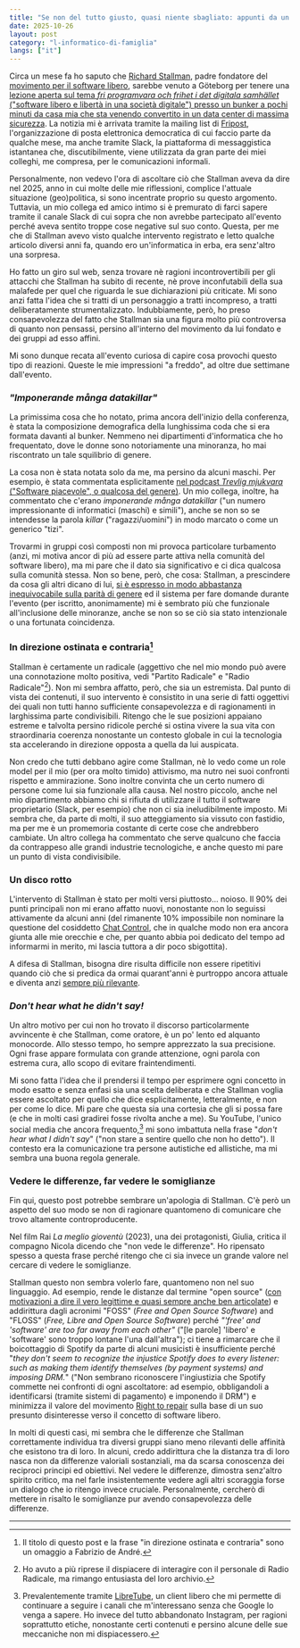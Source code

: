 ```yaml
---
title: "Se non del tutto giusto, quasi niente sbagliato: appunti da un incontro con Richard Stallman"
date: 2025-10-26
layout: post
category: "l-informatico-di-famiglia"
langs: ["it"] 
---
```


Circa un mese fa ho saputo che [Richard Stallman](https://stallman.org/), padre fondatore del [movimento per il software libero](https://www.gnu.org/philosophy/free-software-intro.html), sarebbe venuto a Göteborg per tenere una [lezione aperta sul tema _fri programvara och frihet i det digitala samhället_ ("software libero e libertà in una società digitale") presso un bunker a pochi minuti da casa mia che sta venendo convertito in un data center di massima sicurezza](https://bahnhof.se/2025/09/30/freedom-in-bahnhof-bunker-och-richard-stallman/).
La notizia mi è arrivata tramite la mailing list di [Fripost](https://fripost.org/), l'organizzazione di posta elettronica democratica di cui faccio parte da qualche mese, ma anche tramite Slack, la piattaforma di messaggistica istantanea che, discutibilmente, viene utilizzata da gran parte dei miei colleghi, me compresa, per le comunicazioni informali. 

Personalmente, non vedevo l'ora di ascoltare ciò che Stallman aveva da dire nel 2025, anno in cui molte delle mie riflessioni, complice l'attuale situazione (geo)politica, si sono incentrate proprio su questo argomento.
Tuttavia, un mio collega ed amico intimo si è premurato di farci sapere tramite il canale Slack di cui sopra che non avrebbe partecipato all'evento perché aveva sentito troppe cose negative sul suo conto.
Questa, per me che di Stallman avevo visto qualche intervento registrato e letto qualche articolo diversi anni fa, quando ero un'informatica in erba, era senz'altro una sorpresa.

Ho fatto un giro sul web, senza trovare nè ragioni incontrovertibili per gli attacchi che Stallman ha subito di recente, nè prove inconfutabili della sua malafede per quel che riguarda le sue dichiarazioni più criticate.
Mi sono anzi fatta l'idea che si tratti di un personaggio a tratti incompreso, a tratti deliberatamente strumentalizzato. 
Indubbiamente, però, ho preso consapevolezza del fatto che Stallman sia una figura molto più controversa di quanto non pensassi, persino all'interno del movimento da lui fondato e dei gruppi ad esso affini.

Mi sono dunque recata all'evento curiosa di capire cosa provochi questo tipo di reazioni. 
Queste le mie impressioni "a freddo", ad oltre due settimane dall'evento.

### _"Imponerande många data**killar**"_
La primissima cosa che ho notato, prima ancora dell'inizio della conferenza, è stata la composizione demografica della lunghissima coda che si era formata davanti al bunker. 
Nemmeno nei dipartimenti d'informatica che ho frequentato, dove le donne sono notoriamente una minoranza, ho mai riscontrato un tale squilibrio di genere. 

La cosa non è stata notata solo da me, ma persino da alcuni maschi. 
Per esempio, è stata commentata esplicitamente [nel podcast _Trevlig mjukvara_ ("Software piacevole", o qualcosa del genere)](https://sphinx.acast.com/p/open/s/68de31e86d92c33f9c22f774/e/68fa21335149d2d6f28e357a/media.mp3#t=846).
Un mio collega, inoltre, ha commentato che c'erano _imponerande många datakillar_ ("un numero impressionante di informatici (maschi) e simili"), anche se non so se intendesse la parola _killar_ ("ragazzi/uomini") in modo marcato o come un generico "tizi".

Trovarmi in gruppi così composti non mi provoca particolare turbamento (anzi, mi motiva ancor di più ad essere parte attiva nella comunità del software libero), ma mi pare che il dato sia significativo e ci dica qualcosa sulla comunità stessa.
Non so bene, però, che cosa: Stallman, a prescindere da cosa gli altri dicano di lui, [si è espresso in modo abbastanza inequivocabile sulla parità di genere](https://stallman.org/articles/virgin-of-emacs.html) ed il sistema per fare domande durante l'evento (per iscritto, anonimamente) mi è sembrato più che funzionale all'inclusione delle minoranze, anche se non so se ciò sia stato intenzionale o una fortunata coincidenza.


### In direzione ostinata e contraria[^1]
Stallman è certamente un radicale (aggettivo che nel mio mondo può avere una connotazione molto positiva, vedi "Partito Radicale" e "Radio Radicale"[^2]). 
Non mi sembra affatto, però, che sia un estremista.
Dal punto di vista dei contenuti, il suo intervento è consistito in una serie di fatti oggettivi dei quali non tutti hanno sufficiente consapevolezza e di ragionamenti in larghissima parte condivisibili.
Ritengo che le sue posizioni appaiano estreme e talvolta persino ridicole perché si ostina vivere la sua vita con straordinaria coerenza nonostante un contesto globale in cui la tecnologia sta accelerando in direzione opposta a quella da lui auspicata.

Non credo che tutti debbano agire come Stallman, nè lo vedo come un role model per il mio (per ora molto timido) attivismo, ma nutro nei suoi confronti rispetto e ammirazione. 
Sono inoltre convinta che un certo numero di persone come lui sia funzionale alla causa.
Nel nostro piccolo, anche nel mio dipartimento abbiamo chi si rifiuta di utilizzare il tutto il software proprietario (Slack, per esempio) che non ci sia ineludibilmente imposto.
Mi sembra che, da parte di molti, il suo atteggiamento sia vissuto con fastidio, ma per me è un promemoria costante di certe cose che andrebbero cambiate.
Un altro collega ha commentato che serve qualcuno che faccia da contrappeso alle grandi industrie tecnologiche, e anche questo mi pare un punto di vista condivisibile. 

### Un disco rotto
L'intervento di Stallman è stato per molti versi piuttosto... noioso.
Il 90% dei punti principali non mi erano affatto nuovi, nonostante non lo seguissi attivamente da alcuni anni (del rimanente 10% impossibile non nominare la questione del cosiddetto [Chat Control](https://fightchatcontrol.eu/it/), che in qualche modo non era ancora giunta alle mie orecchie e che, per quanto abbia poi dedicato del tempo ad informarmi in merito, mi lascia tuttora a dir poco sbigottita).

A difesa di Stallman, bisogna dire risulta difficile non essere ripetitivi quando ciò che si predica da ormai quarant'anni è purtroppo ancora attuale e diventa anzi [sempre più rilevante](https://www.gnu.org/philosophy/free-software-even-more-important.html).

### _Don't hear what he didn't say!_
Un altro motivo per cui non ho trovato il discorso particolarmente avvincente è che Stallman, come oratore, è un po' lento ed alquanto monocorde.
Allo stesso tempo, ho sempre apprezzato la sua precisione.
Ogni frase appare formulata con grande attenzione, ogni parola con estrema cura, allo scopo di evitare fraintendimenti.

Mi sono fatta l'idea che il prendersi il tempo per esprimere ogni concetto in modo esatto e senza enfasi sia una scelta deliberata e che Stallman voglia essere ascoltato per quello che dice esplicitamente, letteralmente, e non per come lo dice.
Mi pare che questa sia una cortesia che gli si possa fare (e che in molti casi gradirei fosse rivolta anche a me).
Su YouTube, l'unico social media che ancora frequento,[^3] mi sono imbattuta nella frase "_don't hear what I didn't say_" ("non stare a sentire quello che non ho detto"). 
Il contesto era la comunicazione tra persone autistiche ed allistiche, ma mi sembra una buona regola generale.

### Vedere le differenze, far vedere le somiglianze
Fin qui, questo post potrebbe sembrare un'apologia di Stallman.
C'è però un aspetto del suo modo se non di ragionare quantomeno di comunicare che trovo altamente controproducente.

Nel film Rai _La meglio gioventù_ (2023), una dei protagonisti, Giulia, critica il compagno Nicola dicendo che "non vede le differenze".
Ho ripensato spesso a questa frase perché ritengo che ci sia invece un grande valore nel cercare di vedere le somiglianze.

Stallman questo non sembra volerlo fare, quantomeno non nel suo linguaggio.
Ad esempio, rende le distanze dal termine "open source" ([con motivazioni a dire il vero legittime e quasi sempre anche ben articolate](https://www.gnu.org/philosophy/open-source-misses-the-point.html)) e addirittura dagli acronimi "FOSS" (_Free and Open Source Software_) and "FLOSS" (_Free, Libre and Open Source Software_) perché _"'free' and 'software' are too far away from each other"_ ("[le parole] 'libero' e 'software' sono troppo lontane l'una dall'altra"); ci tiene a rimarcare che il boicottaggio di Spotify da parte di alcuni musicisti è insufficiente perché "_they don't seem to recognize the injustice Spotify does to every listener: such as making them identify themselves (by payment systems) and imposing DRM._" ("Non sembrano riconoscere l'ingiustizia che Spotify commette nei confronti di ogni ascoltatore: ad esempio, obbligandoli a identificarsi (tramite sistemi di pagamento) e imponendo il DRM") e minimizza il valore del movimento [Right to repair](https://en.wikipedia.org/wiki/Right_to_repair) sulla base di un suo presunto disinteresse verso il concetto di software libero.

In molti di questi casi, mi sembra che le differenze che Stallman correttamente individua tra diversi gruppi siano meno rilevanti delle affinità che esistono tra di loro. 
In alcuni, credo addirittura che la distanza tra di loro nasca non da differenze valoriali sostanziali, ma da scarsa conoscenza dei reciproci principi ed obiettivi.
Nel vedere le differenze, dimostra senz'altro spirito critico, ma nel farle insistentemente vedere agli altri scoraggia forse un dialogo che io ritengo invece cruciale.
Personalmente, cercherò di mettere in risalto le somiglianze pur avendo consapevolezza delle differenze.

---

[^1]: Il titolo di questo post e la frase "in direzione ostinata e contraria" sono un omaggio a Fabrizio de André. 
[^2]: Ho avuto a più riprese il dispiacere di interagire con il personale di Radio Radicale, ma rimango entusiasta del loro archivio.
[^3]: Prevalentemente tramite [LibreTube](https://libretube.dev/), un client libero che mi permette di continuare a seguire i canali che m'interessano senza che Google lo venga a sapere. Ho invece del tutto abbandonato Instagram, per ragioni soprattutto etiche, nonostante certi contenuti e persino alcune delle sue meccaniche non mi dispiacessero.